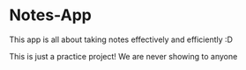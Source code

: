 # Notes-App
This app is all about taking notes effectively and efficiently :D 

This is just a practice project! We are never showing to anyone